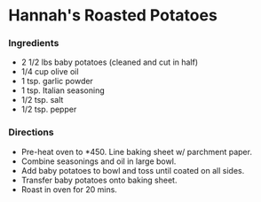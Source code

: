 # Hannah's Roasted Potatoes

### Ingredients

- 2 1/2 lbs baby potatoes (cleaned and cut in half)
- 1/4 cup olive oil
- 1 tsp. garlic powder
- 1 tsp. Italian seasoning
- 1/2 tsp. salt
- 1/2 tsp. pepper

### Directions

- Pre-heat oven to *450. Line baking sheet w/ parchment paper.
- Combine seasonings and oil in large bowl.
- Add baby potatoes to bowl and toss until coated on all sides.
- Transfer baby potatoes onto baking sheet.
- Roast in oven for 20 mins.